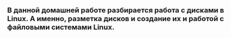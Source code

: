 ### В данной домашней работе разбирается работа с дисками в Linux. А именно, разметка дисков и создание их и работой с файловыми системами Linux.